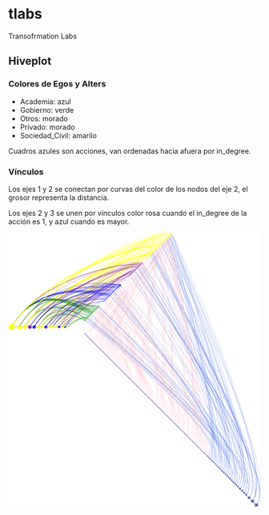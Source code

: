 # tlabs

Transofrmation Labs

## Hiveplot

### Colores de Egos y Alters

 - Academia: azul
 - Gobierno: verde
 - Otros: morado
 - Privado: morado
 - Sociedad_Civil: amarilo

Cuadros azules son acciones, van ordenadas hacia afuera por in_degree.

### Vínculos

Los ejes 1 y 2 se conectan por curvas del color de los nodos del eje
2, el grosor representa la distancia.

Los ejes 2 y 3 se unen por vínculos color rosa cuando el in_degree de
la acción es 1, y azul cuando es mayor.

<img src="fobject/agency.png" >
